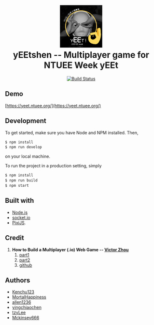 <h1 align="center">
    <img alt="EEWeek" title="2019EEWeek" src="https://github.com/NTUEEInfoDep/yEEtshen/blob/master/public/assets/EEweek_bigHead.png" width="140"> <br />
    yEEtshen -- Multiplayer game for NTUEE Week yEEt
</h1>

<p align="center">
  <a href="https://travis-ci.com/vzhou842/example-.io-game">
    <img src="https://travis-ci.com/vzhou842/example-.io-game.svg?branch=master" alt="Build Status"></img>
  </a>
</p>


## Demo

[https://yeet.ntuee.org/](https://yeet.ntuee.org/)

## Development

To get started, make sure you have Node and NPM installed. Then,

```bash
$ npm install
$ npm run develop
```

on your local machine.

To run the project in a production setting, simply

```bash
$ npm install
$ npm run build
$ npm start
```
## Built with 

* [Node.js](https://nodejs.org/)
* [socket.io](https://socket.io/)
* [PixiJS](https://www.pixijs.com/).

## Credit

1. **How to Build a Multiplayer (.io) Web Game -- [Victor Zhou](https://victorzhou.com)**
    1. [part1](https://victorzhou.com/blog/build-an-io-game-part-1/)
    2. [part2](https://victorzhou.com/blog/build-an-io-game-part-2/)
    3. [github](https://github.com/vzhou842/example-.io-game)

## Authors

* [Kenchu123](https://github.com/Kenchu123)
* [MortalHappiness](https://github.com/MortalHappiness)
* [allen1236](https://github.com/allen1236)
* [yingchiaochen](https://github.com/yingchiaochen)
* [tzyLee](https://github.com/tzyLee)
* [Mckinsey666](https://github.com/Mckinsey666)

